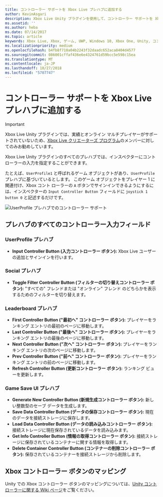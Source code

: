 ```yaml
---
title: コントローラー サポートを Xbox Live プレハブに追加する
author: KevinAsgari
description: Xbox Live Unity プラグインを使用して、コントローラー サポートを Xbox Live プレハブに追加する
ms.assetid: ''
ms.author: heba
ms.date: 07/14/2017
ms.topic: article
keywords: Xbox Live, Xbox, ゲーム, UWP, Windows 10, Xbox One, Unity, コントローラー サポート
ms.localizationpriority: medium
ms.openlocfilehash: b4fb8f710a04b2243f32daadc652aca8404d4577
ms.sourcegitcommit: 086001cffaf436e6e4324761d59bcc5e598c15ea
ms.translationtype: MT
ms.contentlocale: ja-JP
ms.lasthandoff: 10/27/2018
ms.locfileid: "5707747"
---
```

# <a name="add-controller-support-to-xbox-live-prefabs"></a>コントローラー サポートを Xbox Live プレハブに追加する

> [!IMPORTANT]
> Xbox Live Unity プラグインでは、実績とオンライン マルチプレイヤーがサポートされていないため、[Xbox Live クリエーターズ プログラム](../developer-program-overview.md)のメンバーに対してのみお勧めしています。

Xbox Live Unity プラグインのすべてのプレハブでは、インスペクターにコントローラーの入力を指定することができます。

たとえば、`UserProfile1` と呼ばれるゲーム オブジェクトがあり、`UserProfile` プレハブに基づいているとします。 このゲーム オブジェクトをプレイヤー 1 に関連付け、Xbox コント ローラーの `A` ボタンでサインインできるようにするには、インスペクターの `Input Controller Button` フィールドに `joystick 1 button 0` と記述するだけです。

  ![UserProfile プレハブでのコントローラー サポート](../images/unity/controller-support-example.png)

## <a name="all-prefab-controller-input-fields"></a>プレハブのすべてのコントローラー入力フィールド
### <a name="userprofile-prefab"></a>UserProfile プレハブ
- **Input Controller Button (入力コントローラー ボタン):** Xbox Live ユーザーの追加とサインインを行います。

### <a name="social-prefab"></a>Social プレハブ
- **Toggle Filter Controller Button (フィルターの切り替えコントローラー ボタン):** "すべての" フレンドまたは "オンライン" フレンド のどちらかを表示するためのフィルターを切り替えます。

### <a name="leaderboard-prefab"></a>Leaderboard プレハブ
- **First Controller Button ("最初へ" コントローラー ボタン):** プレイヤーをランキング エントリの最初のページに移動します。
- **Last Controller Button ("最後へ" コントローラー ボタン):** プレイヤーをランキング エントリの最後のページに移動します。
- **Next Controller Button ("次へ" コントローラー ボタン):** プレイヤーをランキング エントリの次のページに移動します。
- **Prev Controller Button ("前へ" コントローラー ボタン):** プレイヤーをランキング エントリの前のページに移動します。
- **Refresh Controller Button (更新コントローラー ボタン):** ランキング ビューを更新します。


### <a name="game-save-ui-prefab"></a>Game Save UI プレハブ
- **Generate New Controller Button (新規生成コントローラー ボタン):** 新しい整数型のセーブ データを生成します。
- **Save Data Controller Button (データの保存コントローラー ボタン):** 現在のデータを接続ストレージに保存します。
- **Load Data Controller Button (データの読み込みコントローラー ボタン):** 接続ストレージに現在保存されているデータを読み込みます。
- **Get Info Controller Button (情報の取得コントローラー ボタン):** 接続ストレージに保存されているコンテナーに関する情報を取得します。
- **Delete Container Controller Button (コンテナーの削除コントローラー ボタン):** 保存されているコンテナーを接続ストレージから削除します。

## <a name="xbox-controller-button-mappings"></a>Xbox コントローラー ボタンのマッピング

Unity での Xbox コントローラー ボタンのマッピングについては、[Unity コントローラーに関する Wiki ページ](http://wiki.unity3d.com/index.php?title=Xbox360Controller)をご覧ください。
